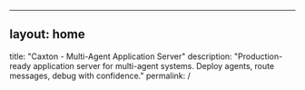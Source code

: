 ______________________________________________________________________

## layout: home

title: "Caxton - Multi-Agent Application Server"
description: "Production-ready application server for multi-agent systems. Deploy
  agents, route messages, debug with confidence."
permalink: /
